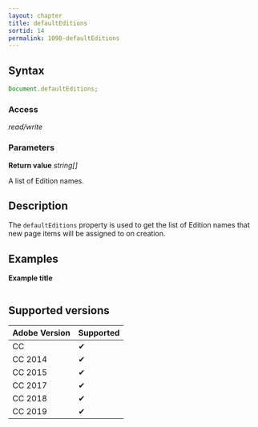 ```yaml
---
layout: chapter
title: defaultEditions
sortid: 14
permalink: 1090-defaultEditions
---
```

## Syntax

```javascript
Document.defaultEditions;
```

### Access

*read/write*

### Parameters

**Return value** *string[]*

A list of Edition names.

## Description

The `defaultEditions` property is used to get the list of Edition names that new page items will be assigned to on creation.

## Examples

**Example title**

```javascript
```

## Supported versions

| Adobe Version | Supported |
|---------------|---------|
| CC            | ✔       |
| CC 2014       | ✔       |
| CC 2015       | ✔       |
| CC 2017       | ✔       |
| CC 2018       | ✔       |
| CC 2019       | ✔       |